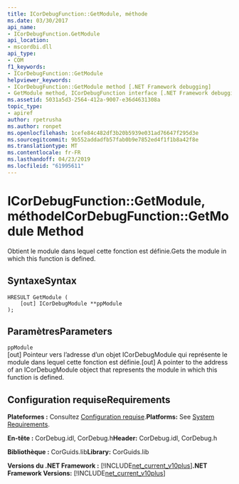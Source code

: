 ```yaml
---
title: ICorDebugFunction::GetModule, méthode
ms.date: 03/30/2017
api_name:
- ICorDebugFunction.GetModule
api_location:
- mscordbi.dll
api_type:
- COM
f1_keywords:
- ICorDebugFunction::GetModule
helpviewer_keywords:
- ICorDebugFunction::GetModule method [.NET Framework debugging]
- GetModule method, ICorDebugFunction interface [.NET Framework debugging]
ms.assetid: 5031a5d3-2564-412a-9007-e36d4631308a
topic_type:
- apiref
author: rpetrusha
ms.author: ronpet
ms.openlocfilehash: 1cefe84c482df3b20b5939e031ad76647f295d3e
ms.sourcegitcommit: 9b552addadfb57fab0b9e7852ed4f1f1b8a42f8e
ms.translationtype: MT
ms.contentlocale: fr-FR
ms.lasthandoff: 04/23/2019
ms.locfileid: "61995611"
---
```

# <a name="icordebugfunctiongetmodule-method"></a><span data-ttu-id="393d2-102">ICorDebugFunction::GetModule, méthode</span><span class="sxs-lookup"><span data-stu-id="393d2-102">ICorDebugFunction::GetModule Method</span></span>
<span data-ttu-id="393d2-103">Obtient le module dans lequel cette fonction est définie.</span><span class="sxs-lookup"><span data-stu-id="393d2-103">Gets the module in which this function is defined.</span></span>  
  
## <a name="syntax"></a><span data-ttu-id="393d2-104">Syntaxe</span><span class="sxs-lookup"><span data-stu-id="393d2-104">Syntax</span></span>  
  
```  
HRESULT GetModule (  
    [out] ICorDebugModule **ppModule  
);  
```  
  
## <a name="parameters"></a><span data-ttu-id="393d2-105">Paramètres</span><span class="sxs-lookup"><span data-stu-id="393d2-105">Parameters</span></span>  
 `ppModule`  
 <span data-ttu-id="393d2-106">[out] Pointeur vers l’adresse d’un objet ICorDebugModule qui représente le module dans lequel cette fonction est définie.</span><span class="sxs-lookup"><span data-stu-id="393d2-106">[out] A pointer to the address of an ICorDebugModule object that represents the module in which this function is defined.</span></span>  
  
## <a name="requirements"></a><span data-ttu-id="393d2-107">Configuration requise</span><span class="sxs-lookup"><span data-stu-id="393d2-107">Requirements</span></span>  
 <span data-ttu-id="393d2-108">**Plateformes :** Consultez [Configuration requise](../../../../docs/framework/get-started/system-requirements.md).</span><span class="sxs-lookup"><span data-stu-id="393d2-108">**Platforms:** See [System Requirements](../../../../docs/framework/get-started/system-requirements.md).</span></span>  
  
 <span data-ttu-id="393d2-109">**En-tête :** CorDebug.idl, CorDebug.h</span><span class="sxs-lookup"><span data-stu-id="393d2-109">**Header:** CorDebug.idl, CorDebug.h</span></span>  
  
 <span data-ttu-id="393d2-110">**Bibliothèque :** CorGuids.lib</span><span class="sxs-lookup"><span data-stu-id="393d2-110">**Library:** CorGuids.lib</span></span>  
  
 <span data-ttu-id="393d2-111">**Versions du .NET Framework :** [!INCLUDE[net_current_v10plus](../../../../includes/net-current-v10plus-md.md)]</span><span class="sxs-lookup"><span data-stu-id="393d2-111">**.NET Framework Versions:** [!INCLUDE[net_current_v10plus](../../../../includes/net-current-v10plus-md.md)]</span></span>
